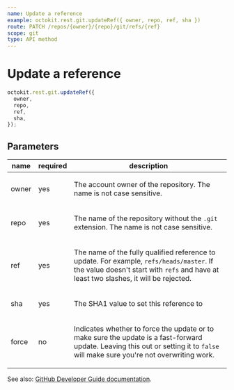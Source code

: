 ```yaml
---
name: Update a reference
example: octokit.rest.git.updateRef({ owner, repo, ref, sha })
route: PATCH /repos/{owner}/{repo}/git/refs/{ref}
scope: git
type: API method
---
```


# Update a reference

```js
octokit.rest.git.updateRef({
  owner,
  repo,
  ref,
  sha,
});
```

## Parameters

<table>
  <thead>
    <tr>
      <th>name</th>
      <th>required</th>
      <th>description</th>
    </tr>
  </thead>
  <tbody>
    <tr><td>owner</td><td>yes</td><td>

The account owner of the repository. The name is not case sensitive.

</td></tr>
<tr><td>repo</td><td>yes</td><td>

The name of the repository without the `.git` extension. The name is not case sensitive.

</td></tr>
<tr><td>ref</td><td>yes</td><td>

The name of the fully qualified reference to update. For example, `refs/heads/master`. If the value doesn't start with `refs` and have at least two slashes, it will be rejected.

</td></tr>
<tr><td>sha</td><td>yes</td><td>

The SHA1 value to set this reference to

</td></tr>
<tr><td>force</td><td>no</td><td>

Indicates whether to force the update or to make sure the update is a fast-forward update. Leaving this out or setting it to `false` will make sure you're not overwriting work.

</td></tr>
  </tbody>
</table>

See also: [GitHub Developer Guide documentation](https://docs.github.com/rest/reference/git#update-a-reference).
